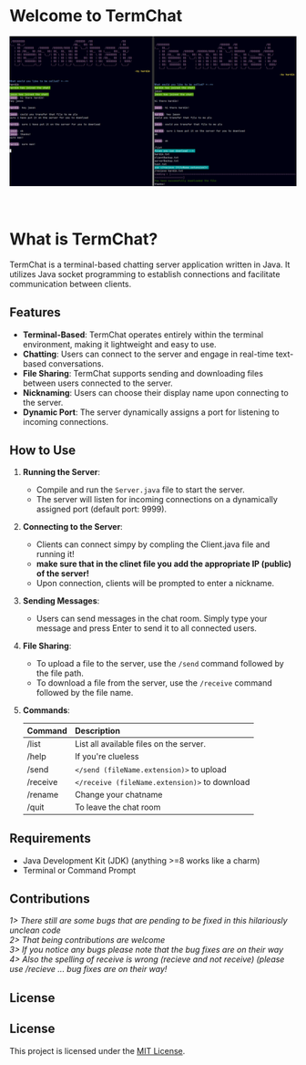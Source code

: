 # Welcome to TermChat

<center><img src="/photos/termchat1.png" alt="Image Description"><br><br></center> <br>



# What is TermChat?

TermChat is a terminal-based chatting server application written in Java. 
It utilizes Java socket programming to establish connections and facilitate communication between clients.

## Features

- **Terminal-Based**: TermChat operates entirely within the terminal environment, making it lightweight and easy to use.
- **Chatting**: Users can connect to the server and engage in real-time text-based conversations.
- **File Sharing**: TermChat supports sending and downloading files between users connected to the server.
- **Nicknaming**: Users can choose their display name upon connecting to the server.
- **Dynamic Port**: The server dynamically assigns a port for listening to incoming connections.

## How to Use

1. **Running the Server**:
   - Compile and run the `Server.java` file to start the server.
   - The server will listen for incoming connections on a dynamically assigned port (default port: 9999).

2. **Connecting to the Server**:
   - Clients can connect simpy by compling the Client.java file and running it!
   - **make sure that in the clinet file you add the appropriate IP (public) of the server!**
   - Upon connection, clients will be prompted to enter a nickname.

3. **Sending Messages**:
   - Users can send messages in the chat room. Simply type your message and press Enter to send it to all connected users.

4. **File Sharing**:
   - To upload a file to the server, use the `/send` command followed by the file path.
   - To download a file from the server, use the `/receive` command followed by the file name.

5. **Commands**:

   | Command   | Description                                  |
   |-----------|----------------------------------------------|
   | /list     | List all available files on the server.      |
   | /help     | If you're clueless                           |
   | /send     | `</send (fileName.extension)>` to upload     |
   | /receive  | `</receive (fileName.extension)>` to download|
   | /rename   | Change your chatname                         |
   | /quit     | To leave the chat room                       |


## Requirements

- Java Development Kit (JDK) (anything >=8 works like a charm)
- Terminal or Command Prompt

## Contributions

*1> There still are some bugs that are pending to be fixed in this hilariously unclean code* <br>
*2> That being contributions are welcome* <br>
*3> If you notice any bugs please note that the bug fixes are on their way* <br>
*4> Also the spelling of receive is wrong (recieve and not receive) (please use /recieve ... bug fixes are on their way!* <br>

## License

## License

This project is licensed under the [MIT License](https://github.com/git/git-scm.com/blob/main/MIT-LICENSE.txt).




  
  
